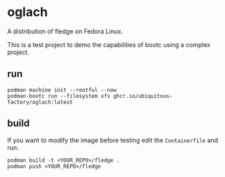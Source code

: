 # oglach

A distribution of fledge on Fedora Linux.

This is a test project to demo the capabilities of bootc using a complex project.

## run 

```
podman machine init --rootful --now
podman-bootc run --filesystem xfs ghcr.io/ubiquitous-factory/oglach:latest
```

## build 

If you want to modify the image before testing edit the `Containerfile` and run:

```
podman build -t <YOUR_REPO>/fledge .
podman push <YOUR_REPO>/fledge
```
